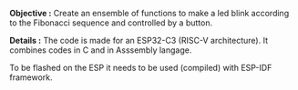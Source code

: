**Objective :**
Create an ensemble of functions to make a led blink according to the Fibonacci sequence and controlled by a button.

**Details :**
The code is made for an ESP32-C3 (RISC-V architecture). It combines codes in C and in Asssembly langage.

To be flashed on the ESP it needs to be used (compiled) with ESP-IDF framework.
